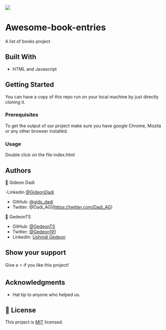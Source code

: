 ![](https://img.shields.io/badge/Microverse-blueviolet)

# Awesome-book-entries

A list of books project

## Built With

- HTML and Javascript


## Getting Started

You can have a copy of this repo run on your local machine by just directly cloning it.

### Prerequisites

To get the output of our project make sure you have google Chrome, Mozila or any other browser installed.

### Usage

Double click on the file index.html

## Authors

👤 Gideon Dadi 

-Linkedin [@GideonDadi](https://www.linkedin.com/feed/) 
- GitHub: [@gids_dadi](https://github.com/gids-dadi) 
- Twitter: @Dadi_AG](https://twitter.com/Dadi_AG) 

👤 GedeonTS

- GitHub: [@GedeonTS](https://github.com/GedeonTS)
- Twitter: [@Gedeon191](https://twitter.com/Gedeon191)
- LinkedIn: [Ushindi Gedeon](https://linkedin.com/in/ushindi-gedeon-73032a228)




## Show your support

Give a ⭐️ if you like this project!

## Acknowledgments

- Hat tip to anyone who helped us.

## 📝 License

This project is [MIT](./MIT.md) licensed.
